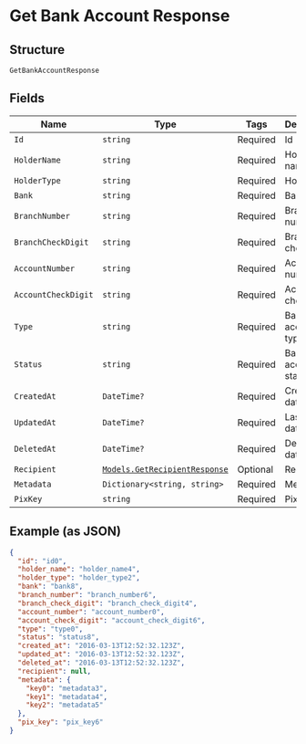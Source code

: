 
# Get Bank Account Response

## Structure

`GetBankAccountResponse`

## Fields

| Name | Type | Tags | Description |
|  --- | --- | --- | --- |
| `Id` | `string` | Required | Id |
| `HolderName` | `string` | Required | Holder name |
| `HolderType` | `string` | Required | Holder type |
| `Bank` | `string` | Required | Bank |
| `BranchNumber` | `string` | Required | Branch number |
| `BranchCheckDigit` | `string` | Required | Branch check digit |
| `AccountNumber` | `string` | Required | Account number |
| `AccountCheckDigit` | `string` | Required | Account check digit |
| `Type` | `string` | Required | Bank account type |
| `Status` | `string` | Required | Bank account status |
| `CreatedAt` | `DateTime?` | Required | Creation date |
| `UpdatedAt` | `DateTime?` | Required | Last update date |
| `DeletedAt` | `DateTime?` | Required | Deletion date |
| `Recipient` | [`Models.GetRecipientResponse`](../../doc/models/get-recipient-response.md) | Optional | Recipient |
| `Metadata` | `Dictionary<string, string>` | Required | Metadata |
| `PixKey` | `string` | Required | Pix Key |

## Example (as JSON)

```json
{
  "id": "id0",
  "holder_name": "holder_name4",
  "holder_type": "holder_type2",
  "bank": "bank8",
  "branch_number": "branch_number6",
  "branch_check_digit": "branch_check_digit4",
  "account_number": "account_number0",
  "account_check_digit": "account_check_digit6",
  "type": "type0",
  "status": "status8",
  "created_at": "2016-03-13T12:52:32.123Z",
  "updated_at": "2016-03-13T12:52:32.123Z",
  "deleted_at": "2016-03-13T12:52:32.123Z",
  "recipient": null,
  "metadata": {
    "key0": "metadata3",
    "key1": "metadata4",
    "key2": "metadata5"
  },
  "pix_key": "pix_key6"
}
```

